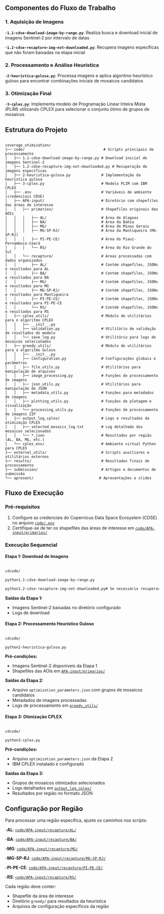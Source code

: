 
## Componentes do Fluxo de Trabalho

### 1. Aquisição de Imagens

-**`1.1-cdse-download-image-by-range.py`**: Realiza busca e download inicial de imagens Sentinel-2 por intervalo de datas

-**`1.2-cdse-recapture-img-not-downloaded.py`**: Recupera imagens específicas que não foram baixadas na etapa inicial

### 2. Processamento e Análise Heurística

-**`2-heuristica-gulosa.py`**: Processa imagens e aplica algoritmo heurístico guloso para encontrar combinações iniciais de mosaicos candidatos

### 3. Otimização Final

-**`3-cplex.py`**: Implementa modelo de Programação Linear Inteira Mista (PLIM) utilizando CPLEX para selecionar o conjunto ótimo de grupos de mosaicos

## Estrutura do Projeto

```text

coverage_otimization/
├── code/                                    # Scripts principais de processamento
│   ├── 1.1-cdse-download-image-by-range.py # Download inicial de imagens Sentinel-2
│   ├── 1.2-cdse-recapture-img-not-downloaded.py # Recuperação de imagens específicas
│   ├── 2-heuristica-gulosa.py              # Implementação da heurística gulosa
│   ├── 3-cplex.py                          # Modelo PLIM com IBM CPLEX
│   ├── .env                                # Variáveis de ambiente (credenciais CDSE)
│   ├── APA-input/                          # Diretório com shapefiles das áreas de interesse
│   │   ├── primarios/                      # Shapefiles originais das AOIs
│   │   │   ├── AL/                         # Área de Alagoas
│   │   │   ├── BA/                         # Área da Bahia
│   │   │   ├── MG/                         # Área de Minas Gerais
│   │   │   ├── MG-SP-RJ/                   # Área da Mantiqueira (MG-SP-RJ)
│   │   │   ├── PI-PE-CE/                   # Área do Piauí-Pernambuco-Ceará
│   │   │   └── RS/                         # Área do Rio Grande do Sul
│   │   └── recapture/                      # Áreas processadas com dados organizados
│   │       ├── AL/                         # Contém shapefiles, JSONs e resultados para AL
│   │       ├── BA/                         # Contém shapefiles, JSONs e resultados para BA
│   │       ├── MG/                         # Contém shapefiles, JSONs e resultados para MG
│   │       ├── MG-SP-RJ/                   # Contém shapefiles, JSONs e resultados para Mantiqueira
│   │       ├── PI-PE-CE/                   # Contém shapefiles, JSONs e resultados para PI-PE-CE
│   │       └── RS/                         # Contém shapefiles, JSONs e resultados para RS
│   ├── cplex_utils/                        # Módulo de utilitários para o algoritmo CPLEX
│   │   ├── __init__.py
│   │   ├── validation.py                   # Utilitário de validação de resultados do modelo
│   │   └── save_log.py                     # Utilitário para logs de mosaicos selecionados
│   ├── greedy_utils/                       # Módulo de utilitários para o algoritmo Guloso
│   │   ├── __init__.py
│   │   ├── configuration.py                # Configurações globais e parâmetros
│   │   ├── file_utils.py                   # Utilitários para manipulação de arquivos
│   │   ├── image_processing.py             # Funções de processamento de imagens
│   │   ├── json_utils.py                   # Utilitários para manipulação de JSON
│   │   ├── metadata_utils.py               # Funções para metadados de imagens
│   │   ├── plotting_utils.py               # Funções de plotagem e visualização
│   │   └── processing_utils.py             # Funções de processamento de imagens ZIP
│   ├── output_log_cplex/                   # Logs e resultados da otimização CPLEX
│   │   ├── selected_mosaics_log.txt        # Log detalhado dos mosaicos selecionados
│   │   └── *.json                          # Resultados por região (AL, BA, MG, etc.)
│   └── cplex_env/                          # Ambiente virtual Python para CPLEX
├── external_utils/                         # Scripts auxiliares e utilitários externos
├── results/                                # Resultados finais de processamento
├── submission/                             # Artigos e documentos de submissão
└── apresent/                              # Apresentações e slides

```

## Fluxo de Execução

### Pré-requisitos

1. Configure as credenciais do Copernicus Data Space Ecosystem (CDSE) no arquivo [`code/.env`](code/.env)
2. Certifique-se de ter os shapefiles das áreas de interesse em [`code/APA-input/primarios/`](code/APA-input/primarios/)

### Execução Sequencial

#### Etapa 1: Download de Imagens

```bash

cdcode/

python1.1-cdse-download-image-by-range.py

python1.2-cdse-recapture-img-not-downloaded.py# Se necessário recuperar imagens específicas

```

**Saídas da Etapa 1:**

- Imagens Sentinel-2 baixadas no diretório configurado
- Logs de download

#### Etapa 2: Processamento Heurístico Guloso

```bash

cdcode/

python2-heuristica-gulosa.py

```

**Pré-condições:**

- Imagens Sentinel-2 disponíveis da Etapa 1
- Shapefiles das AOIs em [`APA-input/primarios/`](code/APA-input/primarios/)

**Saídas da Etapa 2:**

- Arquivo `optimization_parameters.json` com grupos de mosaicos candidatos
- Metadados de imagens processadas
- Logs de processamento em [`greedy_utils/`](code/greedy_utils/)

#### Etapa 3: Otimização CPLEX

```bash

cdcode/

python3-cplex.py

```

**Pré-condições:**

- Arquivo `optimization_parameters.json` da Etapa 2
- IBM CPLEX instalado e configurado

**Saídas da Etapa 3:**

- Grupos de mosaicos otimizados selecionados
- Logs detalhados em [`output_log_cplex/`](code/output_log_cplex/)
- Resultados por região no formato JSON

## Configuração por Região

Para processar uma região específica, ajuste os caminhos nos scripts:

-**AL**: [`code/APA-input/recapture/AL/`](code/APA-input/recapture/AL/)

-**BA**: [`code/APA-input/recapture/BA/`](code/APA-input/recapture/BA/)

-**MG**: [`code/APA-input/recapture/MG/`](code/APA-input/recapture/MG/)

-**MG-SP-RJ**: [`code/APA-input/recapture/MG-SP-RJ/`](code/APA-input/recapture/MG-SP-RJ/)

-**PI-PE-CE**: [`code/APA-input/recapture/PI-PE-CE/`](code/APA-input/recapture/PI-PE-CE/)

-**RS**: [`code/APA-input/recapture/RS/`](code/APA-input/recapture/RS/)

Cada região deve conter:

- Shapefile da área de interesse
- Diretório `greedy/` para resultados da heurística
- Arquivos de configuração específicos da região
